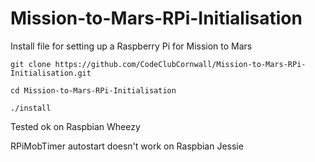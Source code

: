 # Mission-to-Mars-RPi-Initialisation
Install file for setting up a Raspberry Pi for Mission to Mars

`git clone https://github.com/CodeClubCornwall/Mission-to-Mars-RPi-Initialisation.git`

`cd Mission-to-Mars-RPi-Initialisation`

`./install`

Tested ok on Raspbian Wheezy

RPiMobTimer autostart doesn't work on Raspbian Jessie
